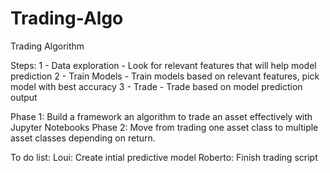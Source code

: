 # Trading-Algo
Trading Algorithm

Steps:
1 - Data exploration - Look for relevant features that will help model prediction
2 - Train Models - Train models based on relevant features, pick model with best accuracy
3 - Trade - Trade based on model prediction output

Phase 1: Build a framework an algorithm to trade an asset effectively with Jupyter Notebooks
Phase 2: Move from trading one asset class to multiple asset classes depending on return.

To do list:
Loui: Create intial predictive model
Roberto: Finish trading script
 
